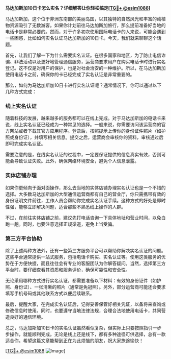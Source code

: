 **马达加斯加10日卡怎么实名？详细解答让你轻松搞定[[TG💪+ @esim1088](https://t.me/s/esim1088)]**

马达加斯加，这个位于非洲东南部的美丽岛国，以其独特的自然风光和丰富的动植物资源吸引了无数游客。如果你计划前往马达加斯加旅行，那么提前准备好当地的电话卡是非常必要的。然而，对于许多初次使用国际电话卡的人来说，可能会遇到一些困惑，比如如何实名认证马达加斯加的10日卡。今天，我们就来聊聊这个话题。

首先，让我们了解一下为什么需要实名认证。在很多国家和地区，为了防止电信诈骗、非法活动以及更好地管理通信服务，运营商要求用户在购买电话卡时进行实名登记。这不仅是对用户的保护，也是对社会治安的一种维护。所以，在马达加斯加使用电话卡之前，确保你的卡已经完成了实名认证是非常重要的。

那么，如何为马达加斯加10日卡进行实名认证呢？通常情况下，你可以通过以下几种方式完成：

### 线上实名认证

随着科技的发展，越来越多的服务都可以在线上完成。对于马达加斯加的电话卡来说，线上实名认证已经成为一种常见的选择。一般来说，你需要访问该运营商的官方网站或者下载其官方应用程序。登录后，按照提示上传你的身份证件照片（如护照或身份证），并填写相关信息。提交之后，运营商会审核你的资料，审核通过后即可完成实名认证。

需要注意的是，在线实名认证的过程中，一定要保证提供的信息真实有效，否则可能会导致认证失败。此外，确保网络环境安全，避免个人信息泄露。

### 实体店铺办理

如果你更倾向于面对面操作，那么去当地的实体店铺办理实名认证也是一个不错的选择。大多数马达加斯加的大型通信运营商都有自己的营业厅，你只需携带有效的身份证明文件前往，工作人员会帮助你完成实名认证手续。这种方式的好处是即时性强，能够立即解决问题，适合那些不熟悉线上操作的人群。

不过，在前往实体店铺之前，建议先打电话咨询一下具体地址和营业时间，以免白跑一趟。同时，也要注意选择正规渠道，避免上当受骗。

### 第三方平台协助

除了上述两种方法外，还有一些第三方服务平台可以帮助你解决实名认证的问题。这些平台通常提供一站式服务，包括电话卡购买、实名认证等。使用这类服务的优势在于方便快捷，而且往往会有专业的客服团队为你解答疑问。当然，选择第三方平台时，要仔细查看其资质和服务评价，确保可靠性和安全性。

无论采用哪种方式进行实名认证，都需要准备以下材料：有效的身份证件（如护照、身份证）、一张清晰的照片（通常是免冠照）。另外，部分运营商可能还会要求填写手机号码或其他联系方式以便后续联系。

最后，提醒大家，在完成实名认证后，记得妥善保管好相关凭证，以备将来查询或修改信息时使用。同时，也要遵守当地法律法规，合理合法地使用电话卡，共同营造良好的通信环境。

总之，马达加斯加10日卡的实名认证虽然看似复杂，但实际上只要按照指引一步步操作，就能顺利完成。无论是线上还是线下，都有多种途径可供选择，总有一款适合你。希望这篇文章能帮到正在为此烦恼的朋友，祝大家旅途愉快！

[[TG💪+ @esim1088](https://t.me/s/esim1088) ![Image](https://i.postimg.cc/4NQfJmqS/Snipaste-2025-05-13-00-14-12.png)]